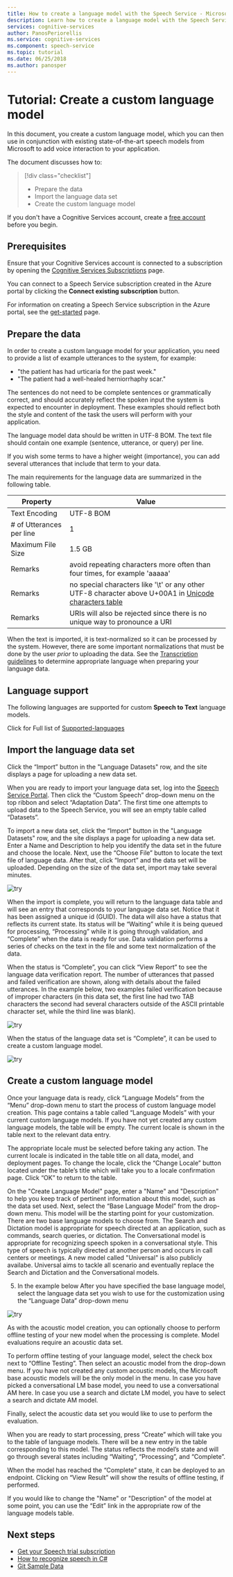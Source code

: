 ```yaml
---
title: How to create a language model with the Speech Service - Microsoft Cognitive Services
description: Learn how to create a language model with the Speech Service in Microsoft Cognitive Services.
services: cognitive-services
author: PanosPeriorellis
ms.service: cognitive-services
ms.component: speech-service
ms.topic: tutorial
ms.date: 06/25/2018
ms.author: panosper
---
```


# Tutorial: Create a custom language model

In this document, you create a custom language model, which you can then use in conjunction with existing state-of-the-art speech models from Microsoft to add voice interaction to your application.

The document discusses how to:
> [!div class="checklist"]
> * Prepare the data
> * Import the language data set
> * Create the custom language model

If you don't have a Cognitive Services account, create a [free account](https://azure.microsoft.com/try/cognitive-services/) before you begin.

## Prerequisites

Ensure that your Cognitive Services account is connected to a subscription by opening the [Cognitive Services Subscriptions](https://customspeech.ai/Subscriptions) page.

You can connect to a Speech Service subscription created in the Azure portal by clicking the **Connect existing subscription** button.

For information on creating a Speech Service subscription in the Azure portal, see the [get-started](get-started.md) page.

## Prepare the data

In order to create a custom language model for your application, you need to provide a list of example utterances to the system, for example:

*   "the patient has had urticaria for the past week."
*   "The patient had a well-healed herniorrhaphy scar."

The sentences do not need to be complete sentences or grammatically correct, and should accurately reflect the spoken input the system is expected to encounter in deployment. These examples should reflect both the style and content of the task the users will perform with your application.

The language model data should be written in UTF-8 BOM. The text file should contain one example (sentence, utterance, or query) per line.

If you wish some terms to have a higher weight (importance), you can add several utterances that include that term to your data. 

The main requirements for the language data are summarized in the following table.

| Property | Value |
|----------|-------|
| Text Encoding | UTF-8 BOM|
| # of Utterances per line | 1 |
| Maximum File Size | 1.5 GB |
| Remarks | avoid repeating characters more often than four times, for example 'aaaaa'|
| Remarks | no special characters like '\t' or any other UTF-8 character above U+00A1 in [Unicode characters table](http://www.utf8-chartable.de/)|
| Remarks | URIs will also be rejected since there is no unique way to pronounce a URI|

When the text is imported, it is text-normalized so it can be processed by the system. However, there are some important normalizations that must be done by the user _prior_ to uploading the data. See the [Transcription guidelines](prepare-transcription.md) to determine appropriate language when preparing your language data.

## Language support

The following languages are supported for custom **Speech to Text** language models.

Click for Full list of [Supported-languages](supported-languages.md)

## Import the language data set

Click the “Import” button in the "Language Datasets" row, and the site displays a page for uploading a new data set.

When you are ready to import your language data set, log into the [Speech Service Portal](https://customspeech.ai).  Then click the “Custom Speech” drop-down menu on the top ribbon and select “Adaptation Data”. The first time one attempts to upload data to the Speech Service, you will see an empty table called “Datasets”.

To import a new data set, click the “Import” button in the "Language Datasets" row, and the site displays a page for uploading a new data set. Enter a Name and Description to help you identify the data set in the future and choose the locale. Next, use the “Choose File” button to locate the text file of language data. After that, click “Import” and the data set will be uploaded. Depending on the size of the data set, import may take several minutes.

![try](media/stt/speech-language-datasets-import.png)

When the import is complete, you will return to the language data table and will see an entry that corresponds to your language data set. Notice that it has been assigned a unique id (GUID). The data will also have a status that reflects its current state. Its status will be “Waiting” while it is being queued for processing, “Processing” while it is going through validation, and “Complete” when the data is ready for use. Data validation performs a series of checks on the text in the file and some text normalization of the data.

When the status is “Complete”, you can click “View Report” to see the language data verification report. The number of utterances that passed and failed verification are shown, along with details about the failed utterances. In the example below, two examples failed verification because of improper characters (in this data set, the first line had two TAB characters the second had several characters outside of the ASCII printable character set, while the third line was blank).

![try](media/stt/speech-language-datasets-report.png)

When the status of the language data set is “Complete”, it can be used to create a custom language model.

![try](media/stt/speech-language-datasets.png)

## Create a custom language model

Once your language data is ready, click “Language Models” from the “Menu” drop-down menu to start the process of custom language model creation. This page contains a table called “Language Models” with your current custom language models. If you have not yet created any custom language models, the table will be empty. The current locale is shown in the table next to the relevant data entry.

The appropriate locale must be selected before taking any action. The current locale is indicated in the table title on all data, model, and deployment pages. To change the locale, click the “Change Locale” button located under the table’s title which will take you to a locale confirmation page. Click “OK” to return to the table.

On the "Create Language Model" page, enter a "Name" and "Description" to help you keep track of pertinent information about this model, such as the data set used. Next, select the “Base Language Model” from the drop-down menu. This model will be the starting point for your customization. There are two base language models to choose from. The Search and Dictation model is appropriate for speech directed at an application, such as commands, search queries, or dictation. The Conversational model is appropriate for recognizing speech spoken in a conversational style. This type of speech is typically directed at another person and occurs in call centers or meetings. A new model called "Universal" is also publicly availabe. Universal aims to tackle all scenario and eventually replace the Search and Dictation and the Conversational models.

5.	In the example below
After you have specified the base language model, select the language data set you wish to use for the customization using the “Language Data” drop-down menu

![try](media/stt/speech-language-models-create2.png)

As with the acoustic model creation, you can optionally choose to perform offline testing of your new model when the processing is complete. Model evaluations require an acoustic data set.

To perform offline testing of your language model, select the check box next to “Offline Testing”. Then select an acoustic model from the drop-down menu. If you have not created any custom acoustic models, the Microsoft base acoustic models will be the only model in the menu. In case you have picked a conversational LM base model, you need to use a conversational AM here. In case you use a search and dictate LM model, you have to select a search and dictate AM model.

Finally, select the acoustic data set you would like to use to perform the evaluation.

When you are ready to start processing, press “Create” which will take you to the table of language models. There will be a new entry in the table corresponding to this model. The status reflects the model’s state and will go through several states including “Waiting”, “Processing”, and “Complete”.

When the model has reached the “Complete” state, it can be deployed to an endpoint. Clicking on “View Result” will show the results of offline testing, if performed.

If you would like to change the "Name" or "Description" of the model at some point, you can use the “Edit” link in the appropriate row of the language models table.

## Next steps

- [Get your Speech trial subscription](https://azure.microsoft.com/try/cognitive-services/)
- [How to recognize speech in C#](quickstart-csharp-dotnet-windows.md)
- [Git Sample Data](https://github.com/Microsoft/Cognitive-Custom-Speech-Service)
